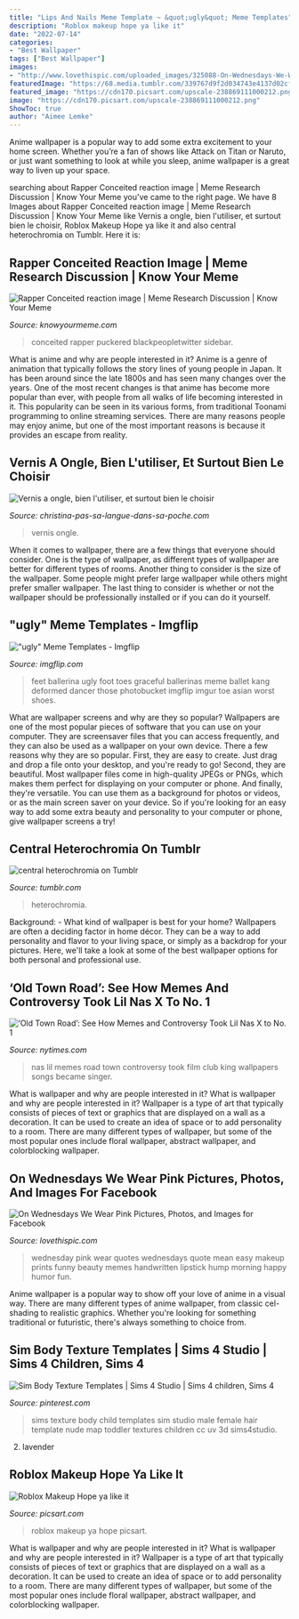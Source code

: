```yaml
---
title: "Lips And Nails Meme Template ~ &quot;ugly&quot; Meme Templates"
description: "Roblox makeup hope ya like it"
date: "2022-07-14"
categories:
- "Best Wallpaper"
tags: ["Best Wallpaper"]
images:
- "http://www.lovethispic.com/uploaded_images/325088-On-Wednesdays-We-Wear-Pink.jpg"
featuredImage: "https://68.media.tumblr.com/339767d9f2d034743e4137d02cfe61f7/tumblr_mg957kO7kb1qa9dqwo1_500.jpg"
featured_image: "https://cdn170.picsart.com/upscale-238869111000212.png"
image: "https://cdn170.picsart.com/upscale-238869111000212.png"
ShowToc: true
author: "Aimee Lemke"
---
```



Anime wallpaper is a popular way to add some extra excitement to your home screen. Whether you’re a fan of shows like Attack on Titan or Naruto, or just want something to look at while you sleep, anime wallpaper is a great way to liven up your space.

	

		
searching about Rapper Conceited reaction image | Meme Research Discussion | Know Your Meme you've came to the right page. We have 8 Images about Rapper Conceited reaction image | Meme Research Discussion | Know Your Meme like Vernis a ongle, bien l&#039;utiliser, et surtout bien le choisir, Roblox Makeup Hope ya like it and also central heterochromia on Tumblr. Here it is:
		
    
## Rapper Conceited Reaction Image | Meme Research Discussion | Know Your Meme

<img loading=lazy src="http://i.imgur.com/4AjNiWi.gif" onerror="this.onerror=null;this.src='https://tse3.mm.bing.net/th?id=OIP.jgNg6r1dlW91irocHbPMkQHaEd&amp;pid=15.1';" alt="Rapper Conceited reaction image | Meme Research Discussion | Know Your Meme">

_Source: knowyourmeme.com_

>conceited rapper puckered blackpeopletwitter sidebar. 

	

What is anime and why are people interested in it?
Anime is a genre of animation that typically follows the story lines of young people in Japan. It has been around since the late 1800s and has seen many changes over the years. One of the most recent changes is that anime has become more popular than ever, with people from all walks of life becoming interested in it. This popularity can be seen in its various forms, from traditional Toonami programming to online streaming services. There are many reasons people may enjoy anime, but one of the most important reasons is because it provides an escape from reality.

    
## Vernis A Ongle, Bien L&#039;utiliser, Et Surtout Bien Le Choisir

<img loading=lazy src="https://www.christina-pas-sa-langue-dans-sa-poche.com/wp-content/uploads/2015/08/Vernis-a-ongle-2.jpg" onerror="this.onerror=null;this.src='https://tse4.mm.bing.net/th?id=OIP.xDAwo4Zd2VsI9gDjTp5nGQHaJ7&amp;pid=15.1';" alt="Vernis a ongle, bien l&#039;utiliser, et surtout bien le choisir">

_Source: christina-pas-sa-langue-dans-sa-poche.com_

>vernis ongle. 

	

When it comes to wallpaper, there are a few things that everyone should consider. One is the type of wallpaper, as different types of wallpaper are better for different types of rooms. Another thing to consider is the size of the wallpaper. Some people might prefer large wallpaper while others might prefer smaller wallpaper. The last thing to consider is whether or not the wallpaper should be professionally installed or if you can do it yourself.

    
## &quot;ugly&quot; Meme Templates - Imgflip

<img loading=lazy src="https://i.imgflip.com/f916r.jpg" onerror="this.onerror=null;this.src='https://tse1.mm.bing.net/th?id=OIP.Bg6gx_YdfdWTYN96kTjH6gHaES&amp;pid=15.1';" alt="&quot;ugly&quot; Meme Templates - Imgflip">

_Source: imgflip.com_

>feet ballerina ugly foot toes graceful ballerinas meme ballet kang deformed dancer those photobucket imgflip imgur toe asian worst shoes. 

	

What are wallpaper screens and why are they so popular?
Wallpapers are one of the most popular pieces of software that you can use on your computer. They are screensaver files that you can access frequently, and they can also be used as a wallpaper on your own device. There a few reasons why they are so popular. First, they are easy to create. Just drag and drop a file onto your desktop, and you're ready to go! Second, they are beautiful. Most wallpaper files come in high-quality JPEGs or PNGs, which makes them perfect for displaying on your computer or phone. And finally, they're versatile. You can use them as a background for photos or videos, or as the main screen saver on your device. So if you're looking for an easy way to add some extra beauty and personality to your computer or phone, give wallpaper screens a try!

    
## Central Heterochromia On Tumblr

<img loading=lazy src="https://68.media.tumblr.com/339767d9f2d034743e4137d02cfe61f7/tumblr_mg957kO7kb1qa9dqwo1_500.jpg" onerror="this.onerror=null;this.src='https://tse2.mm.bing.net/th?id=OIP.52YZ-rP_vlEOKGD9BnDc1AAAAA&amp;pid=15.1';" alt="central heterochromia on Tumblr">

_Source: tumblr.com_

>heterochromia. 

	

Background: - What kind of wallpaper is best for your home?
Wallpapers are often a deciding factor in home décor. They can be a way to add personality and flavor to your living space, or simply as a backdrop for your pictures. Here, we'll take a look at some of the best wallpaper options for both personal and professional use.

    
## ‘Old Town Road’: See How Memes And Controversy Took Lil Nas X To No. 1

<img loading=lazy src="https://static01.nyt.com/images/2019/05/12/autossell/12video/1145758764-videoSixteenByNineJumbo1600.jpg" onerror="this.onerror=null;this.src='https://tse3.mm.bing.net/th?id=OIP.JUkYs8LnzSnK1-RFU9kcYwHaEK&amp;pid=15.1';" alt="‘Old Town Road’: See How Memes and Controversy Took Lil Nas X to No. 1">

_Source: nytimes.com_

>nas lil memes road town controversy took film club king wallpapers songs became singer. 

	

What is wallpaper and why are people interested in it?
What is wallpaper and why are people interested in it?
Wallpaper is a type of art that typically consists of pieces of text or graphics that are displayed on a wall as a decoration. It can be used to create an idea of space or to add personality to a room. There are many different types of wallpaper, but some of the most popular ones include floral wallpaper, abstract wallpaper, and colorblocking wallpaper.

    
## On Wednesdays We Wear Pink Pictures, Photos, And Images For Facebook

<img loading=lazy src="http://www.lovethispic.com/uploaded_images/325088-On-Wednesdays-We-Wear-Pink.jpg" onerror="this.onerror=null;this.src='https://tse3.mm.bing.net/th?id=OIP.EdyQigRJ1D7cEX4fPrdwBgAAAA&amp;pid=15.1';" alt="On Wednesdays We Wear Pink Pictures, Photos, and Images for Facebook">

_Source: lovethispic.com_

>wednesday pink wear quotes wednesdays quote mean easy makeup prints funny beauty memes handwritten lipstick hump morning happy humor fun. 

	

Anime wallpaper is a popular way to show off your love of anime in a visual way. There are many different types of anime wallpaper, from classic cel-shading to realistic graphics. Whether you're looking for something traditional or futuristic, there's always something to choice from.

    
## Sim Body Texture Templates | Sims 4 Studio | Sims 4 Children, Sims 4

<img loading=lazy src="https://i.pinimg.com/originals/e6/65/83/e665834fd7de3761f604cd8077317cf2.png" onerror="this.onerror=null;this.src='https://tse1.mm.bing.net/th?id=OIP.QOShlZWUtpsDNSWCIA92vAHaO0&amp;pid=15.1';" alt="Sim Body Texture Templates | Sims 4 Studio | Sims 4 children, Sims 4">

_Source: pinterest.com_

>sims texture body child templates sim studio male female hair template nude map toddler textures children cc uv 3d sims4studio. 

	

2. lavender 

    
## Roblox Makeup Hope Ya Like It

<img loading=lazy src="https://cdn170.picsart.com/upscale-238869111000212.png" onerror="this.onerror=null;this.src='https://tse3.mm.bing.net/th?id=OIP.QBJV7fZ728d5075imI2HsQHaGF&amp;pid=15.1';" alt="Roblox Makeup Hope ya like it">

_Source: picsart.com_

>roblox makeup ya hope picsart. 

	

What is wallpaper and why are people interested in it?
What is wallpaper and why are people interested in it?
Wallpaper is a type of art that typically consists of pieces of text or graphics that are displayed on a wall as a decoration. It can be used to create an idea of space or to add personality to a room. There are many different types of wallpaper, but some of the most popular ones include floral wallpaper, abstract wallpaper, and colorblocking wallpaper.

